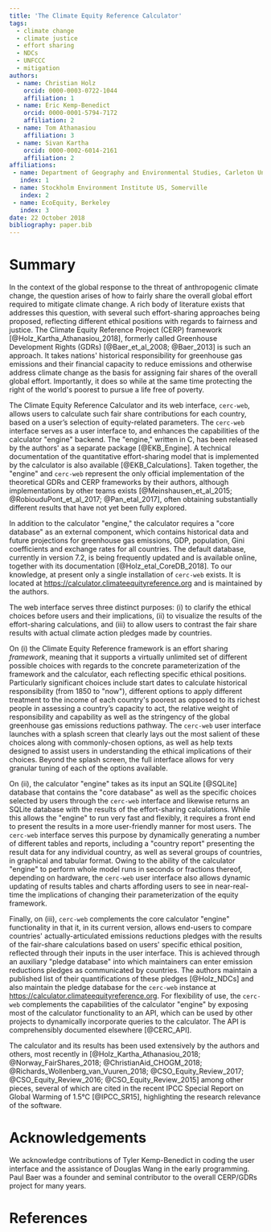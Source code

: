 ```yaml
---
title: 'The Climate Equity Reference Calculator'
tags:
  - climate change
  - climate justice
  - effort sharing
  - NDCs
  - UNFCCC
  - mitigation
authors:
  - name: Christian Holz
    orcid: 0000-0003-0722-1044
    affiliation: 1
  - name: Eric Kemp-Benedict
    orcid: 0000-0001-5794-7172
    affiliation: 2
  - name: Tom Athanasiou
    affiliation: 3
  - name: Sivan Kartha
    orcid: 0000-0002-6014-2161
    affiliation: 2
affiliations:
 - name: Department of Geography and Environmental Studies, Carleton University, Ottawa
   index: 1
 - name: Stockholm Environment Institute US, Somerville
   index: 2
 - name: EcoEquity, Berkeley 
   index: 3
date: 22 October 2018
bibliography: paper.bib
---
```


# Summary

In the context of the global response to the threat of anthropogenic climate change, the question arises of how to fairly share the overall global effort required to mitigate climate change. A rich body of literature exists that addresses this question, with several such effort-sharing approaches being proposed, reflecting different ethical positions with regards to fairness and justice. The Climate Equity Reference Project (CERP) framework [@Holz_Kartha_Athanasiou_2018], formerly called Greenhouse Development Rights (GDRs) [@Baer_et_al_2008; @Baer_2013] is such an approach. It takes nations' historical responsibility for greenhouse gas emissions and their financial capacity to reduce emissions and otherwise address climate change as the basis for assigning fair shares of the overall global effort. Importantly, it does so while at the same time protecting the right of the world's poorest to pursue a life free of poverty.

The Climate Equity Reference Calculator and its web interface, ``cerc-web``, allows users to calculate such fair share contributions for each country, based on a user’s selection of equity-related parameters. The ``cerc-web`` interface serves as a user interface to, and enhances the capabilities of the calculator "engine" backend. The "engine," written in C, has been released by the authors' as a separate package [@EKB_Engine]. A technical documentation of the quantitative effort-sharing model that is implemented by the calculator is also available [@EKB_Calculations]. Taken together, the "engine" and ``cerc-web`` represent the only official implementation of the theoretical GDRs and CERP frameworks by their authors, although implementations by other teams exists [@Meinshausen_et_al_2015; @RobiouduPont_et_al_2017; @Pan_etal_2017], often obtaining substantially different results that have not yet been fully explored.

In addition to the calculator "engine," the calculator requires a "core database" as an external component, which contains historical data and future projections for greenhouse gas emissions, GDP, population, Gini coefficients and exchange rates for all countries. The default database, currently in version 7.2, is being frequently updated and is available online, together with its documentation [@Holz_etal_CoreDB_2018]. To our knowledge, at present only a single installation of ``cerc-web`` exists. It is located at https://calculator.climateequityreference.org and is maintained by the authors.

The web interface serves three distinct purposes: (i) to clarify the ethical choices before users and their implications, (ii) to visualize the results of the effort-sharing calculations, and (iii) to allow users to contrast the fair share results with actual climate action pledges made by countries.

On (i) the Climate Equity Reference framework is an effort sharing _framework_, meaning that it supports a virtually unlimited set of different possible choices with regards to the concrete parameterization of the framework and the calculator, each reflecting specific ethical positions. Particularly significant choices include start dates to calculate historical responsibility (from 1850 to "now"), different options to apply different treatment to the income of each country's poorest as opposed to its richest people in assessing a country’s capacity to act, the relative weight of responsibility and capability as well as the stringency of the global greenhouse gas emissions reductions pathway. The ``cerc-web`` user interface launches with a splash screen that clearly lays out the most salient of these choices along with commonly-chosen options, as well as help texts designed to assist users in understanding the ethical implications of their choices. Beyond the splash screen, the full interface allows for very granular tuning of each of the options available.

On (ii), the calculator "engine" takes as its input an SQLite [@SQLite] database that contains the "core database" as well as the specific choices selected by users through the ``cerc-web`` interface and likewise returns an SQLite database with the results of the effort-sharing calculations. While this allows the "engine" to run very fast and flexibly, it requires a front end to present the results in a more user-friendly manner for most users. The ``cerc-web`` interface serves this purpose by dynamically generating a number of different tables and reports, including a "country report" presenting the result data for any individual country, as well as several groups of countries, in graphical and tabular format. Owing to the ability of the calculator "engine" to perform whole model runs in seconds or fractions thereof, depending on hardware, the ``cerc-web`` user interface also allows dynamic updating of results tables and charts affording users to see in near-real-time the implications of changing their parameterization of the equity framework.

Finally, on (iii), ``cerc-web`` complements the core calculator "engine" functionality in that it, in its current version, allows end-users to compare countries' actually-articulated emissions reductions pledges with the results of the fair-share calculations based on users' specific ethical position, reflected through their inputs in the user interface. This is achieved through an auxiliary "pledge database" into which maintainers can enter emission reductions pledges as communicated by countries. The authors maintain a published list of their quantifications of these pledges [@Holz_NDCs] and also maintain the pledge database for the ``cerc-web`` instance at https://calculator.climateequityreference.org. For flexibility of use, the ``cerc-web`` complements the capabilities of the calculator "engine" by exposing most of the calculator functionality to an API, which can be used by other projects to dynamically incorporate queries to the calculator. The API is comprehensibly documented elsewhere [@CERC_API].

The calculator and its results has been used extensively by the authors and others, most recently in [@Holz_Kartha_Athanasiou_2018; @Norway_FairShares_2018; @ChristianAid_CHOGM_2018; @Richards_Wollenberg_van_Vuuren_2018; @CSO_Equity_Review_2017; @CSO_Equity_Review_2016; @CSO_Equity_Review_2015] among other pieces, several of which are cited in the recent IPCC Special Report on Global Warming of 1.5°C [@IPCC_SR15], highlighting the research relevance of the software.

# Acknowledgements

We acknowledge contributions of Tyler Kemp-Benedict in coding the user interface and the assistance of Douglas Wang in the early programming. Paul Baer was a founder and seminal contributor to the overall CERP/GDRs project for many years.

# References

